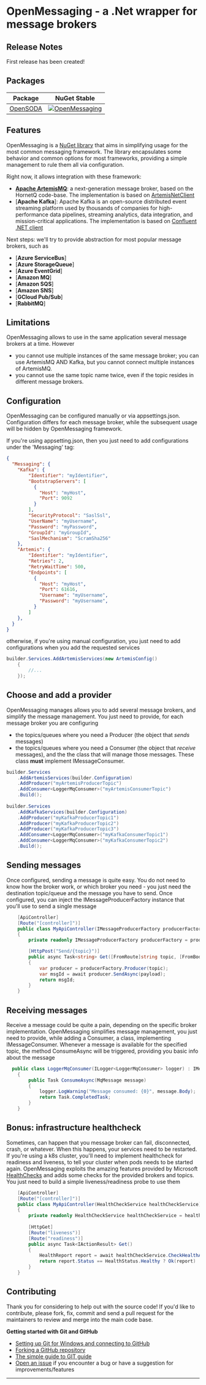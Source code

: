 
OpenMessaging - a .Net wrapper for message brokers
========================================
Release Notes
-------------
First release has been created!

Packages
--------

| Package | NuGet Stable | 
| ------- | ------------ | 
| [OpenSODA](https://github.com/thesharpninjas/Ninja.Sharp.OpenMessaging/) | [![OpenMessaging](https://img.shields.io/badge/nuget-v0.0.1-blue)](https://www.nuget.org/packages/Ninja.Sharp.OpenMessaging/)

Features
--------
OpenMessaging is a [NuGet library](https://www.nuget.org/packages/Ninja.Sharp.OpenMessaging) that aims in simplifying usage for the most common messaging framework.
The library encapsulates some behavior and common options for most frameworks, providing a simple management to rule them all via configuration.

Right now, it allows integration with these framework:
 - [**Apache ArtemisMQ**](https://activemq.apache.org/components/artemis/): a next-generation message broker, based on the HornetQ code-base. The implementation is based on [ArtemisNetClient](https://havret.github.io/dotnet-activemq-artemis-client/docs/getting-started/) 
 - [**Apache Kafka**]: Apache Kafka is an open-source distributed event streaming platform used by thousands of companies for high-performance data pipelines, streaming analytics, data integration, and mission-critical applications. The implementation is based on [Confluent .NET client](https://docs.confluent.io/kafka-clients/dotnet/current/overview.html)

Next steps:
 we'll try to provide abstraction for most popular message brokers, such as
  - [**Azure ServiceBus**]
  - [**Azure StorageQueue**]
  - [**Azure EventGrid**]
  - [**Amazon MQ**]
  - [**Amazon SQS**]
  - [**Amazon SNS**]
  - [**GCloud Pub/Sub**]
  - [**RabbitMQ**]

## Limitations
OpenMessaging allows to use in the same application several message brokers at a time. However
 - you cannot use multiple instances of the same message broker; you can use ArtemisMQ AND Kafka, but you cannot connect multiple instances of ArtemisMQ.
 - you cannot use the same topic name twice, even if the topic resides in different message brokers.

## Configuration
OpenMessaging can be configured manually or via appsettings.json. Configuration differs for each message broker, while the subsequent usage will be hidden by OpenMessaging framework. 

If you're using appsetting.json, then you just need to add configurations under the 'Messaging' tag:

``` json
{
  "Messaging": {
    "Kafka": {
        "Identifier": "myIdentifier",
        "BootstrapServers": [
          {
            "Host": "myHost", 
            "Port": 9092
          }
        ],
        "SecurityProtocol": "SaslSsl", 
        "UserName": "myUsername",
        "Password": "myPassword",
        "GroupId": "myGroupId",
        "SaslMechanism": "ScramSha256"
    },
    "Artemis": {
        "Identifier": "myIdentifier",
        "Retries": 2,
        "RetryWaitTime": 500,
        "Endpoints": [
          {
            "Host": "myHost",
            "Port": 61616,
            "Username": "myUsername",
            "Password": "myUsername",
          }
        ]
    },
  }
}
```
otherwise, if you're using manual configuration, you just need to add configurations when you add the requested services 
``` csharp
builder.Services.AddArtemisServices(new ArtemisConfig()
    {
        //...
    });
```

## Choose and add a provider
OpenMessaging manages allows you to add several message brokers, and simplify the message management.
You just need to provide, for each message broker you are configuring
 - the topics/queues where you need a Producer (the object that *sends* messages)
 - the topics/queues where you need a Consumer (the object that *receive* messages), and the the class that will manage those messages. These class **must** implement IMessageConsumer.

``` csharp
builder.Services
    .AddArtemisServices(builder.Configuration)
    .AddProducer("myArtemisProducerTopic")
    .AddConsumer<LoggerMqConsumer>("myArtemisConsumerTopic")
    .Build();
    
builder.Services
    .AddKafkaServices(builder.Configuration)
    .AddProducer("myKafkaProducerTopic1")
    .AddProducer("myKafkaProducerTopic2")
    .AddProducer("myKafkaProducerTopic3")
    .AddConsumer<LoggerMqConsumer>("myKafkaConsumerTopic1")
    .AddConsumer<LoggerMqConsumer>("myKafkaConsumerTopic2")
    .Build();
```

## Sending messages
Once configured, sending a message is quite easy. You do not need to know how the broker work, or which broker you need - you just need the destination topic/queue and the message you have to send.
Once configured, you can inject the IMessageProducerFactory instance that you'll use to send a single message

``` csharp
    [ApiController]
    [Route("[controller]")]
    public class MyApiController(IMessageProducerFactory producerFactory) : ControllerBase
    {
        private readonly IMessageProducerFactory producerFactory = producerFactory;

        [HttpPost("Send/{topic}")]
        public async Task<string> Get([FromRoute]string topic, [FromBody]Tester payload)
        {
            var producer = producerFactory.Producer(topic);
            var msgId = await producer.SendAsync(payload);
            return msgId;
        }
    }
```
## Receiving messages
Receive a message could be quite a pain, depending on the specific broker implementation. OpenMessaging simplifies message management, you just need to provide, while adding a Consumer, a class, implementing IMessageConsumer. Whenever a message is available for the specified topic, the method ConsumeAsync will be triggered, providing you basic info about the message

``` csharp
  public class LoggerMqConsumer(ILogger<LoggerMqConsumer> logger) : IMessageConsumer
    {
        public Task ConsumeAsync(MqMessage message)
        {
            logger.LogWarning("Message consumed: {0}", message.Body);
            return Task.CompletedTask;
        }
    }
```

## Bonus: infrastructure healthcheck
Sometimes, can happen that you message broker can fail, disconnected, crash, or whatever. When this happens, your services need to be restarted. 
If you're using a k8s cluster, you'll need to implement healthcheck for readiness and liveness, to tell your cluster when pods needs to be started again.
OpenMessaging exploits the amazing features provided by Microsoft [HealthChecks](https://learn.microsoft.com/en-us/dotnet/api/microsoft.extensions.diagnostics.healthchecks?view=net-8.0) and adds some checks for the provided brokers and topics. You just need to build a simple liveness/readiness probe to use them

``` csharp
    [ApiController]
    [Route("[controller]")]
    public class MyApiController(HealthCheckService healthCheckService) : ControllerBase
    {
        private readonly HealthCheckService healthCheckService = healthCheckService;
    
        [HttpGet]
        [Route("liveness")]
        [Route("readiness")]
        public async Task<IActionResult> Get()
        {
            HealthReport report = await healthCheckService.CheckHealthAsync();
            return report.Status == HealthStatus.Healthy ? Ok(report) : StatusCode((int)HttpStatusCode.ServiceUnavailable, report);
        }
    }
```




 ## Contributing
Thank you for considering to help out with the source code!
If you'd like to contribute, please fork, fix, commit and send a pull request for the maintainers to review and merge into the main code base.
 
**Getting started with Git and GitHub**
 
* [Setting up Git for Windows and connecting to GitHub](http://help.github.com/win-set-up-git/)
* [Forking a GitHub repository](http://help.github.com/fork-a-repo/)
* [The simple guide to GIT guide](http://rogerdudler.github.com/git-guide/)
* [Open an issue](https://github.com/thesharpninjas/Ninja.Sharp.OpenSODA/issues) if you encounter a bug or have a suggestion for improvements/features
****